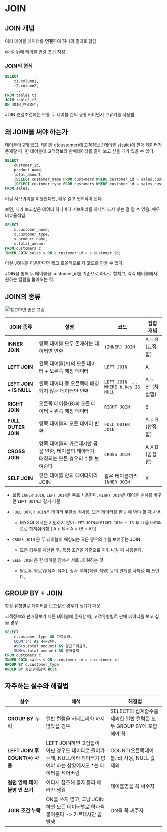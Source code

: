 # JOIN

## JOIN 개념

여러 테이블 데이터를 **연결**하여 하나의 결과로 합침.  

`ON` 절 뒤에 테이블 연결 조건 지정.

### JOIN의 형식

```sql
SELECT
    t1.column1,
    t2.column2,
    ...
FROM table1 t1
JOIN table2 t2
ON JOIN_연결조건;
```
JOIN 연결조건에는 보통 두 테이블 간의 공통 키이면서 고유키를 사용함


## 왜 JOIN을 써야 하는가

테이블이 2개 있고, 테이블 c(customer)에 고객정보 / 테이블 s(sale)에 판매 데이터가 존재할 때, 한 테이블에 고객정보와 판매데이터를 같이 보고 싶을 때가 있을 수 있다.

```sql
SELECT
    customer_id,
    product_name,
    total_amount,
    (SELECT customer_name FROM customers WHERE customer_id = sales.customer_id) AS customer_name,
    (SELECT customer_type FROM customers WHERE customer_id = sales.customer_id) AS customer_type
FROM sales;
```
이걸 서브쿼리를 이용한다면, 매우 길고 현학적이 된다.

보면, 내가 보고싶은 데이터 하나마다 서브쿼리를 하나씩 짜서 넣는 걸 알 수 있음. 매우 비효율적임

```sql
SELECT
    c.customer_name,
    c.customer_type,
    s.product_name,
    s.total_amount
FROM customers c
INNER JOIN sales s ON c.customer_id = s.customer_id;
```
이걸 JOIN을 이용한다면 짧고 효율적으로 이 코드를 만들 수 있다.

JOIN을 통해 두 테이블을 customer_id를 기준으로 하나로 합치고, 각각 테이블에서 원하는 컬럼을 뽑아오는 것.

## JOIN의 종류

![참고하면 좋은 그림](https://i.stack.imgur.com/1UKp7.png)

| JOIN 종류            | 설명                                                   | 코드                                                        | 집합 개념          |
|-----------------------|---------------------------------------------------------|------------------------------------------------------------------|---------------------|
| **INNER JOIN**        | 양쪽 테이블 모두 존재하는 데이터만 반환               | `(INNER) JOIN`                                                    | A ∩ B (교집합)     |
| **LEFT JOIN**         | 왼쪽 테이블(A)의 모든 데이터 + 오른쪽 매칭 데이터     | `LEFT JOIN`                                                     | A                  |
| **LEFT JOIN + IS NULL**  | 왼쪽 데이터 중 오른쪽에 매칭되지 않는 데이터만 반환   | `LEFT JOIN ... WHERE b.key IS NULL`                             | A ∩ Bᶜ (차집합)    |
| **RIGHT JOIN**        | 오른쪽 테이블(B)의 모든 데이터 + 왼쪽 매칭 데이터     | `RIGHT JOIN`                                                    | B                  |
| **FULL OUTER JOIN**   | 양쪽 테이블의 모든 데이터 반환                        | `FULL OUTER JOIN`                                               | A ∪ B (합집합)     |
| **CROSS JOIN** | 양쪽 테이블의 카르테시안 곱을 반환, 테이블의 데이터가 매칭되는 모든 경우의 수를 보여준다 | `CROSS JOIN` | A X B (곱집합) |
| **SELF JOIN** | 같은 테이블 안의 데이터끼리 JOIN | 같은 테이블끼리 `INNER JOIN` | X |


- 보통 `INNER JOIN`, `LEFT JOIN`을 주로 사용한다. `RIGHT JOIN`은 테이블 순서를 바꾸면 `LEFT JOIN`과 같기 때문.

- `FULL OUTER JOIN`은 데이터 무결성 검사용, 모든 데이터를 한 눈에 봐야 할 때 사용

    - MYSQL에서는 지원하지 않아 `LEFT JOIN`과 `RIGHT JOIN + IS NULL`을 `UNION`으로 합쳐줘야함 ( A ∪ B = A ∪ (B ∩ Aᶜ))

- `CROSS JOIN` 은 두 테이블이 매칭되는 모든 경우의 수를 보여주는 JOIN

    - 모든 경우를 계산한 후, 특정 조건을 기준으로 지워 나갈 때 사용한다.

- `SELF JOIN` 은 한 테이블 안에서 서로 JOIN하는 것
    - 팔로우-팔로워(유저-유저), 상사-부하(직원-직원) 등의 관계를 나타낼 때 쓰인다.


## GROUP BY + JOIN

항상 유형별로 데이터를 보고싶은 경우가 생기기 때문


고객정보와 판매정보가 다른 테이블에 존재할 때, 고객유형별로 판매 데이터를 보고 싶을 경우

```sql
SELECT
    c.customer_type AS 고객유형,
    COUNT(*) AS 주문건수,
    AVG(s.total_amount) AS 평균구매금액,
    SUM(s.total_amount) AS 총매출액
FROM customers c
INNER JOIN sales s ON c.customer_id = s.customer_id
GROUP BY c.customer_type
ORDER BY 평균구매금액 DESC;
```

## 자주하는 실수와 해결법

| 실수 | 해석 | 해결법 |
| --- | --- | --- |
| **GROUP BY 누락** | 일반 컬럼을 카테고리화 하지 않았을 경우 |SELECT의 집계함수를 제외한 일반 컬럼은 모두 GROUP BY에 포함해야 함|
| **LEFT JOIN 후 COUNT(*) 사용** | LEFT JOIN하면 교집합이 아닌 경우도 데이터로 들어가는데, NULL이라 데이터가 없어야 하는 상황에서도 *는 데이터를 세어버림 |COUNT(오른쪽테이블.id) 사용, NULL 값 제외 |
| **컬럼 앞에 테이블명 안 쓰기** | 어디서 참조해 올지 몰라 에러가 생김 | 테이블명을 꼭 써주자 |
| **JOIN 조건 누락** | ON을 쓰지 않고, 그냥 JOIN하면 모든 데이터별로 하나씩 붙여준다 -> 카르테시안 곱 발생 | ON을 꼭 써주자 |
